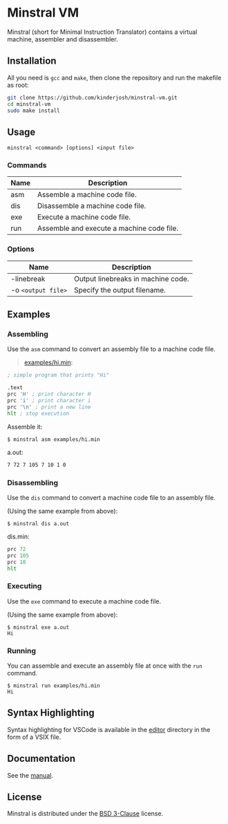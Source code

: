 # Minstral VM

Minstral (short for Minimal Instruction Translator) contains a virtual machine, assembler and disassembler.

## Installation

All you need is ```gcc``` and ```make```, then clone the repository and run the makefile as root:

```bash
git clone https://github.com/kinderjosh/minstral-vm.git
cd minstral-vm
sudo make install
```

## Usage

```
minstral <command> [options] <input file>
```

### Commands

| Name | Description |
| --- | --- |
| asm | Assemble a machine code file. |
| dis | Disassemble a machine code file. |
| exe | Execute a machine code file. |
| run | Assemble and execute a machine code file. |

### Options

| Name | Description |
| --- | --- |
| -linebreak | Output linebreaks in machine code. |
| -o ```<output file>``` | Specify the output filename. |

## Examples

### Assembling

Use the ```asm``` command to convert an assembly file to a machine code file.

> [examples/hi.min](./examples/hi.min):

```asm
; simple program that prints "Hi"

.text
prc 'H' ; print character H
prc 'i' ; print character i
prc '\n' ; print a new line
hlt ; stop execution
```

Assemble it:

```console
$ minstral asm examples/hi.min
```

a.out:

```asm
7 72 7 105 7 10 1 0
```

### Disassembling

Use the ```dis``` command to convert a machine code file to an assembly file.

(Using the same example from above):

```console
$ minstral dis a.out
```

dis.min:

```asm
prc 72
prc 105
prc 10
hlt
```

### Executing

Use the ```exe``` command to execute a machine code file.

(Using the same example from above):

```console
$ minstral exe a.out
Hi
```

### Running

You can assemble and execute an assembly file at once with the ```run``` command.

```console
$ minstral run examples/hi.min
Hi
```

## Syntax Highlighting

Syntax highlighting for VSCode is available in the [editor](./editor/) directory in the form of a VSIX file.

## Documentation

See the [manual](https://github.com/kinderjosh/minstral-vm/wiki).

## License

Minstral is distributed under the [BSD 3-Clause](./LICENSE) license.
